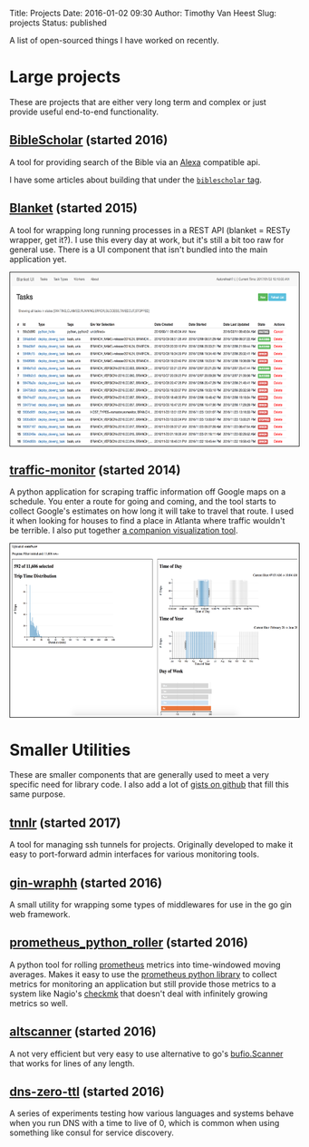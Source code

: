 Title: Projects
Date: 2016-01-02 09:30
Author: Timothy Van Heest
Slug: projects
Status: published

A list of open-sourced things I have worked on recently.

# Large projects

These are projects that are either very long term and complex or just provide useful end-to-end functionality.

## [BibleScholar](https://github.com/turtlemonvh/biblescholar) (started 2016)

A tool for providing search of the Bible via an [Alexa](https://developer.amazon.com/alexa) compatible api.

I have some articles about building that under the [`biblescholar` tag](/tag/biblescholar.html).

## [Blanket](https://github.com/turtlemonvh/blanket-api) (started 2015)

A tool for wrapping long running processes in a REST API (blanket = RESTy wrapper, get it?).  I use this every day at work, but it's still a bit too raw for general use.  There is a UI component that isn't bundled into the main application yet.

<img src="/images/blanket-ui-screenshot.png" alt="Blanket UI" style="height: 300px; display: block; margin: 0 auto; border: 1px solid; padding: 3px;"/>

## [traffic-monitor](https://github.com/turtlemonvh/traffic-monitor) (started 2014)

A python application for scraping traffic information off Google maps on a schedule. You enter a route for going and coming, and the tool starts to collect Google's estimates on how long it will take to travel that route.  I used it when looking for houses to find a place in Atlanta where traffic wouldn't be terrible.  I also put together [a companion visualization tool](http://turtlemonvh.github.io/traffic-monitor/).

<img src="/images/traffic-timer-plots.png" alt="Traffic Timer Plots" style="height: 300px; display: block; margin: 0 auto; border: 1px solid; padding: 3px;"/>

# Smaller Utilities

These are smaller components that are generally used to meet a very specific need for library code.  I also add a lot of [gists on github](https://gist.github.com/turtlemonvh) that fill this same purpose.

## [tnnlr](https://github.com/turtlemonvh/tnnlr) (started 2017)

A tool for managing ssh tunnels for projects. Originally developed to make it easy to port-forward admin interfaces for various monitoring tools.

## [gin-wraphh](https://github.com/turtlemonvh/gin-wraphh) (started 2016)

A small utility for wrapping some types of middlewares for use in the go gin web framework.

## [prometheus_python_roller](https://github.com/turtlemonvh/prometheus_python_roller) (started 2016)

A python tool for rolling [prometheus](https://prometheus.io/) metrics into time-windowed moving averages.  Makes it easy to use the [prometheus python library](https://github.com/prometheus/client_python) to collect metrics for monitoring an application but still provide those metrics to a system like Nagio's [checkmk](http://mathias-kettner.com/check_mk.html) that doesn't deal with infinitely growing metrics so well.

## [altscanner](https://github.com/turtlemonvh/altscanner) (started 2016)

A not very efficient but very easy to use alternative to go's [bufio.Scanner](https://golang.org/pkg/bufio/#Scanner) that works for lines of any length.

## [dns-zero-ttl](https://github.com/turtlemonvh/dns-zero-ttl) (started 2016)

A series of experiments testing how various languages and systems behave when you run DNS with a time to live of 0, which is common when using something like consul for service discovery.